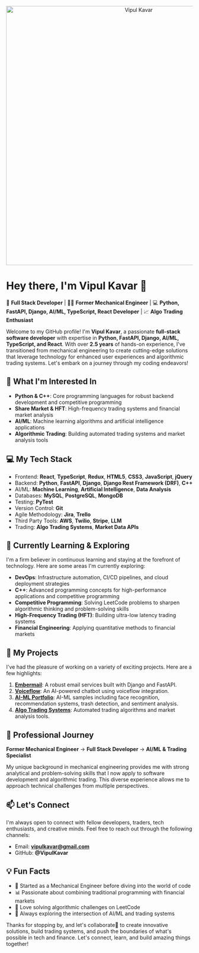 <p align="center">
  <img src="https://media.giphy.com/media/coxQHKASG60HrHtvkt/giphy.gif" alt="Vipul Kavar" width="700"/>
</p>

# Hey there, I'm Vipul Kavar 👋

🚀 **Full Stack Developer** | 👨‍💻 **Former Mechanical Engineer** | 💻 **Python, FastAPI, Django, AI/ML, TypeScript, React Developer** | 📈 **Algo Trading Enthusiast**

Welcome to my GitHub profile! I'm **Vipul Kavar**, a passionate **full-stack software developer** with expertise in **Python, FastAPI, Django, AI/ML, TypeScript, and React**. With over **2.5 years** of hands-on experience, I've transitioned from mechanical engineering to create cutting-edge solutions that leverage technology for enhanced user experiences and algorithmic trading systems. Let's embark on a journey through my coding endeavors!

## 👀 What I'm Interested In

- **Python & C++**: Core programming languages for robust backend development and competitive programming
- **Share Market & HFT**: High-frequency trading systems and financial market analysis
- **AI/ML**: Machine learning algorithms and artificial intelligence applications
- **Algorithmic Trading**: Building automated trading systems and market analysis tools

## 💻 My Tech Stack

- Frontend: **React**, **TypeScript**, **Redux**, **HTML5**, **CSS3**, **JavaScript**, **jQuery**
- Backend: **Python**, **FastAPI**, **Django**, **Django Rest Framework (DRF)**, **C++**
- AI/ML: **Machine Learning**, **Artificial Intelligence**, **Data Analysis**
- Databases: **MySQL**, **PostgreSQL**, **MongoDB**
- Testing: **PyTest**
- Version Control: **Git**
- Agile Methodology: **Jira**, **Trello**
- Third Party Tools: **AWS**, **Twilio**, **Stripe**, **LLM**
- Trading: **Algo Trading Systems**, **Market Data APIs**

## 🌱 Currently Learning & Exploring

I'm a firm believer in continuous learning and staying at the forefront of technology. Here are some areas I'm currently exploring:

- **DevOps**: Infrastructure automation, CI/CD pipelines, and cloud deployment strategies
- **C++**: Advanced programming concepts for high-performance applications and competitive programming
- **Competitive Programming**: Solving LeetCode problems to sharpen algorithmic thinking and problem-solving skills
- **High-Frequency Trading (HFT)**: Building ultra-low latency trading systems
- **Financial Engineering**: Applying quantitative methods to financial markets

## 🚀 My Projects

I've had the pleasure of working on a variety of exciting projects. Here are a few highlights:

1. **[Embermail](https://github.com/VipulKavar?tab=repositories)**: A robust email services built with Django and FastAPI.
2. **[Voiceflow](https://github.com/VipulKavar?tab=repositories)**: An AI-powered chatbot using voiceflow integration.
3. **[AI-ML Portfolio](https://github.com/VipulKavar/ai-ml-sample)**: AI-ML samples including face recognition, recommendation systems, trash detection, and sentiment analysis.
4. **[Algo Trading Systems](https://github.com/VipulKavar?tab=repositories)**: Automated trading algorithms and market analysis tools.

## 🎯 Professional Journey

**Former Mechanical Engineer** → **Full Stack Developer** → **AI/ML & Trading Specialist**

My unique background in mechanical engineering provides me with strong analytical and problem-solving skills that I now apply to software development and algorithmic trading. This diverse experience allows me to approach technical challenges from multiple perspectives.

## 📫 Let's Connect

I'm always open to connect with fellow developers, traders, tech enthusiasts, and creative minds. Feel free to reach out through the following channels:

- Email: **vipulkavar@gmail.com**
- GitHub: **@VipulKavar**

## 💡 Fun Facts

- 🔧 Started as a Mechanical Engineer before diving into the world of code
- 📊 Passionate about combining traditional programming with financial markets
- 🧠 Love solving algorithmic challenges on LeetCode
- 🚀 Always exploring the intersection of AI/ML and trading systems

Thanks for stopping by, and let's collaborate👯 to create innovative solutions, build trading systems, and push the boundaries of what's possible in tech and finance. Let's connect, learn, and build amazing things together!
